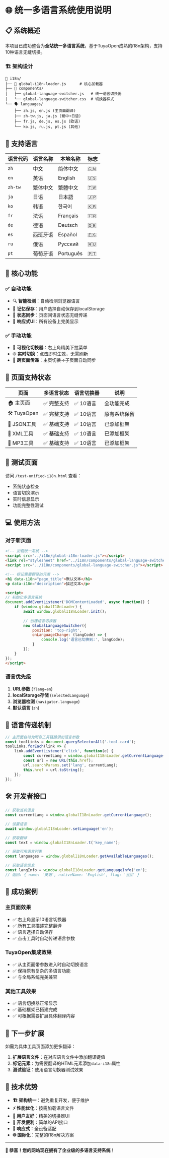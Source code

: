 # 🌐 统一多语言系统使用说明

## 📋 系统概述

本项目已成功整合为**全站统一多语言系统**，基于TuyaOpen成熟的i18n架构，支持10种语言无缝切换。

### 🏗️ 架构设计

```
📁 i18n/
├── 🎯 global-i18n-loader.js      # 核心加载器
├── 📱 components/
│   ├── global-language-switcher.js   # 统一语言切换器
│   └── global-language-switcher.css  # 切换器样式
└── 🗣️ languages/
    ├── zh.js, en.js (主页面翻译)
    ├── zh-tw.js, ja.js (繁中+日语)
    ├── fr.js, de.js, es.js (欧语)
    └── ko.js, ru.js, pt.js (其他)
```

## 🚀 支持语言

| 语言代码 | 语言名称 | 本地名称 | 标志 |
|---------|---------|----------|------|
| `zh` | 中文 | 简体中文 | 🇨🇳 |
| `en` | 英语 | English | 🇺🇸 |
| `zh-tw` | 繁体中文 | 繁體中文 | 🇹🇼 |
| `ja` | 日语 | 日本語 | 🇯🇵 |
| `ko` | 韩语 | 한국어 | 🇰🇷 |
| `fr` | 法语 | Français | 🇫🇷 |
| `de` | 德语 | Deutsch | 🇩🇪 |
| `es` | 西班牙语 | Español | 🇪🇸 |
| `ru` | 俄语 | Русский | 🇷🇺 |
| `pt` | 葡萄牙语 | Português | 🇵🇹 |

## 🎯 核心功能

### ✅ 自动功能
- 🔍 **智能检测**：自动检测浏览器语言
- 💾 **记忆保存**：用户选择自动保存到localStorage
- 🔄 **状态同步**：页面间语言状态无缝传递
- 📱 **响应式UI**：所有设备上完美显示

### ✅ 手动功能
- 🎨 **可视化切换器**：右上角精美下拉菜单
- 🌐 **实时切换**：点击即时生效，无需刷新
- 🚀 **跨页面传递**：主页切换→子页面自动同步

## 📄 页面支持状态

| 页面 | 多语言状态 | 语言切换器 | 说明 |
|------|-----------|-----------|------|
| 🏠 主页面 | ✅ 完整支持 | ✅ 10语言 | 全功能完成 |
| 🛠️ TuyaOpen | ✅ 完整支持 | ✅ 10语言 | 原有系统保留 |
| 📄 JSON工具 | ✅ 基础支持 | ✅ 10语言 | 已添加框架 |
| 📄 XML工具 | ✅ 基础支持 | ✅ 10语言 | 已添加框架 |
| 🎵 MP3工具 | ✅ 基础支持 | ✅ 10语言 | 已添加框架 |

## 🧪 测试页面

访问 `/test-unified-i18n.html` 查看：
- 系统状态检查
- 语言切换演示
- 实时信息显示
- 功能完整性测试

## 💻 使用方法

### 对于新页面
```html
<!-- 加载统一系统 -->
<script src="../i18n/global-i18n-loader.js"></script>
<link rel="stylesheet" href="../i18n/components/global-language-switcher.css">
<script src="../i18n/components/global-language-switcher.js"></script>

<!-- 标记需要翻译的元素 -->
<h1 data-i18n="page_title">默认文本</h1>
<p data-i18n="description">描述文本</p>

<script>
// 初始化多语言系统
document.addEventListener('DOMContentLoaded', async function() {
    if (window.globalI18nLoader) {
        await window.globalI18nLoader.init();
        
        // 创建语言切换器
        new GlobalLanguageSwitcher({
            position: 'top-right',
            onLanguageChange: (langCode) => {
                console.log('语言已切换到:', langCode);
            }
        });
    }
});
</script>
```

### 语言优先级
1. **URL参数** (`?lang=en`)
2. **localStorage存储** (`selectedLanguage`)  
3. **浏览器检测** (`navigator.language`)
4. **默认语言** (`zh`)

## 🔄 语言传递机制

```javascript
// 主页面自动为所有工具链接添加语言参数
const toolLinks = document.querySelectorAll('.tool-card');
toolLinks.forEach(link => {
    link.addEventListener('click', function(e) {
        const currentLang = window.globalI18nLoader.getCurrentLanguage();
        const url = new URL(this.href);
        url.searchParams.set('lang', currentLang);
        this.href = url.toString();
    });
});
```

## 🛠️ 开发者接口

```javascript
// 获取当前语言
const currentLang = window.globalI18nLoader.getCurrentLanguage();

// 设置语言
await window.globalI18nLoader.setLanguage('en');

// 获取翻译
const text = window.globalI18nLoader.t('key_name');

// 获取可用语言列表
const languages = window.globalI18nLoader.getAvailableLanguages();

// 获取语言信息
const langInfo = window.globalI18nLoader.getLanguageInfo('en');
// 返回: { name: '英语', nativeName: 'English', flag: '🇺🇸' }
```

## 🎊 成功案例

### 主页面效果
- ✅ 右上角显示10语言切换器
- ✅ 所有工具描述完整翻译
- ✅ 语言选择自动保存
- ✅ 点击工具时自动传递语言参数

### TuyaOpen集成效果
- ✅ 从主页面带参数进入时自动切换语言
- ✅ 保持原有复杂的多语言功能
- ✅ 与全局系统完美兼容

### 其他工具效果
- ✅ 语言切换器正常显示
- ✅ 基础框架已搭建完成
- ✅ 可根据需要扩展具体翻译内容

## 🚀 下一步扩展

如需为具体工具页面添加更多翻译：

1. **扩展语言文件**：在对应语言文件中添加翻译键值
2. **标记元素**：为需要翻译的HTML元素添加`data-i18n`属性
3. **测试验证**：使用语言切换器测试效果

## 🎯 技术优势

- **🏗️ 架构统一**：避免重复开发，便于维护
- **⚡ 性能优化**：按需加载语言文件
- **🎨 用户友好**：精美的切换器UI
- **🔧 开发便利**：简单的API接口
- **📱 响应式**：全设备适配
- **🌐 国际化**：完整的i18n解决方案

---

**🎉 恭喜！您的网站现在拥有了企业级的多语言支持系统！** 